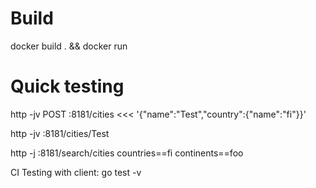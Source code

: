 # Build
docker build . && docker run <image>

# Quick testing 
http -jv POST :8181/cities <<< '{"name":"Test","country":{"name":"fi"}}'

http -jv :8181/cities/Test

http -j :8181/search/cities countries==fi continents==foo

CI Testing with client: go test -v
